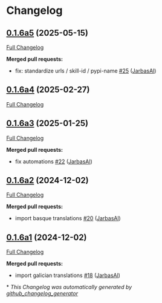 # Changelog

## [0.1.6a5](https://github.com/OpenVoiceOS/ovos-skill-fallback-unknown/tree/0.1.6a5) (2025-05-15)

[Full Changelog](https://github.com/OpenVoiceOS/ovos-skill-fallback-unknown/compare/0.1.6a4...0.1.6a5)

**Merged pull requests:**

- fix: standardize urls / skill-id / pypi-name [\#25](https://github.com/OpenVoiceOS/ovos-skill-fallback-unknown/pull/25) ([JarbasAl](https://github.com/JarbasAl))

## [0.1.6a4](https://github.com/OpenVoiceOS/ovos-skill-fallback-unknown/tree/0.1.6a4) (2025-02-27)

[Full Changelog](https://github.com/OpenVoiceOS/ovos-skill-fallback-unknown/compare/0.1.6a3...0.1.6a4)

## [0.1.6a3](https://github.com/OpenVoiceOS/ovos-skill-fallback-unknown/tree/0.1.6a3) (2025-01-25)

[Full Changelog](https://github.com/OpenVoiceOS/ovos-skill-fallback-unknown/compare/0.1.6a2...0.1.6a3)

**Merged pull requests:**

- fix automations [\#22](https://github.com/OpenVoiceOS/ovos-skill-fallback-unknown/pull/22) ([JarbasAl](https://github.com/JarbasAl))

## [0.1.6a2](https://github.com/OpenVoiceOS/ovos-skill-fallback-unknown/tree/0.1.6a2) (2024-12-02)

[Full Changelog](https://github.com/OpenVoiceOS/ovos-skill-fallback-unknown/compare/0.1.6a1...0.1.6a2)

**Merged pull requests:**

- import basque translations [\#20](https://github.com/OpenVoiceOS/ovos-skill-fallback-unknown/pull/20) ([JarbasAl](https://github.com/JarbasAl))

## [0.1.6a1](https://github.com/OpenVoiceOS/ovos-skill-fallback-unknown/tree/0.1.6a1) (2024-12-02)

[Full Changelog](https://github.com/OpenVoiceOS/ovos-skill-fallback-unknown/compare/0.1.5...0.1.6a1)

**Merged pull requests:**

- import galician translations [\#18](https://github.com/OpenVoiceOS/ovos-skill-fallback-unknown/pull/18) ([JarbasAl](https://github.com/JarbasAl))



\* *This Changelog was automatically generated by [github_changelog_generator](https://github.com/github-changelog-generator/github-changelog-generator)*
